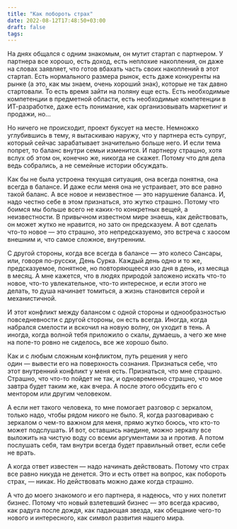 ```yaml
---
title: "Как побороть страх"
date: 2022-08-12T17:48:50+03:00
draft: false
tags:
---
```


На днях общался с одним знакомым, он мутит стартап с партнером. У партнера все хорошо, есть доход, есть неплохие накопления, он даже на словах заявляет, что готов вбахать часть своих накоплений в этот стартап. Есть нормального размера рынок, есть даже конкуренты на рынке (а это, как мы знаем, очень хороший знак), которые не так давно стартовали. То есть время зайти на поляну еще есть. Есть необходимые компетенции в предметной области, есть необходимые компетенции в ИТ-разработке, даже есть понимание, как организовывать маркетинг и продажи, но...

<!--more-->

Но ничего не происходит, проект буксует на месте. Немножко углубившись в тему, я вытаскиваю наружу, что у партнера есть супруг, который сейчас зарабатывает значительно больше него. И если тема попрет, то баланс внутри семьи изменится. И партнеру страшно, хотя вслух об этом он, конечно же, никогда не скажет. Потому что для дела ведь собрались, а не семейные истории обсуждать.

Как бы не была устроена текущая ситуация, она всегда понятна, она всегда в балансе. И даже если меня она не устраивает, это все равно такой баланс. А все новое и неизвестное — это нарушение баланса. И, надо честно себе в этом признаться, это жутко страшно. Потому что боимся мы больше всего не каких-то конкретных вещей, а неизвестности. В привычном известном мире знаешь, как действовать, он может жутко не нравится, но зато он предсказуем. А вот сделать что-то новое — это страшно, это непредсказуемо, это встреча с хаосом внешним и, что самое сложное, внутренним.

С другой стороны, когда все всегда в балансе — это колесо Сансары, или, говоря по-русски, День Сурка. Каждый день одно и то же, предсказуемое, понятное, но повторяющееся изо дня в день, из месяца в месяц. А мне кажется, что в людях природой заложено искать что-то новое, что-то увлекательное, что-то интересное, и если этого не делать, то душа начинает томиться, а жизнь становится серой и механистичной.

И этот конфликт между балансом с одной стороны и однообразностью повседневности с другой стороны, он есть всегда. Иногда, когда набрался смелости и вскочил на новую волну, он уходит в тень. А иногда, когда волной тебя приложило о скалы, думаешь, а чего же мне на попе-то ровно не сиделось, все же хорошо было.

Как и с любым сложным конфликтом, путь решения у него один — вывести его на поверхность сознания. Признаться себе, что этот внутренний конфликт у меня есть. Признаться, что мне страшно. Страшно, что что-то пойдет не так, и одновременно страшно, что мое завтра будет таким же, как вчера. А после этого обсудить его с ментором или другим человеком.

А если нет такого человека, то мне помогает разговор с зеркалом, только надо, чтобы рядом никого не было. Я, когда разговариваю с зеркалом о чем-то важном для меня, прямо жутко боюсь, что кто-то может подслушать. И вот, оставшись наедине, можно зеркалу все выложить на чистую воду со всеми аргументами за и против. А потом послушать себя, там внутри всегда будет правильный ответ, если себе не врать.

А когда ответ известен — надо начинать действовать. Потому что страх все равно никуда не денется. Это и есть ответ на вопрос, как побороть страх, — никак. Но действовать можно даже когда страшно.

А что до моего знакомого и его партнера, я надеюсь, что у них полетит бизнес. Потому что новый взлетевший бизнес — это всегда красиво, как радуга после дождя, как падающая звезда, как обещание чего-то нового и интересного, как символ развития нашего мира.
